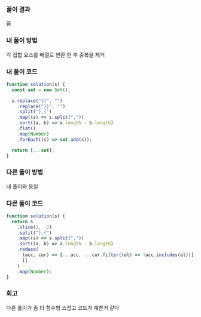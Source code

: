 ### 풀이 결과

품

### 내 풀이 방법

각 집합 요소를 배열로 변환 한 후 중복을 제거

### 내 풀이 코드

```js
function solution(s) {
  const set = new Set();

  s.replace("{{", "")
    .replace("}}", "")
    .split("},{")
    .map((s) => s.split(","))
    .sort((a, b) => a.length - b.length)
    .flat()
    .map(Number)
    .forEach((s) => set.add(s));

  return [...set];
}
```

### 다른 풀이 방법

내 풀이와 동일

### 다른 풀이 코드

```js
function solution(s) {
  return s
    .slice(2, -2)
    .split("},{")
    .map((s) => s.split(","))
    .sort((a, b) => a.length - b.length)
    .reduce(
      (acc, cur) => [...acc, ...cur.filter((el) => !acc.includes(el))],
      []
    )
    .map(Number);
}
```

### 회고

다른 풀이가 좀 더 함수형 스럽고 코드가 예쁜거 같다
